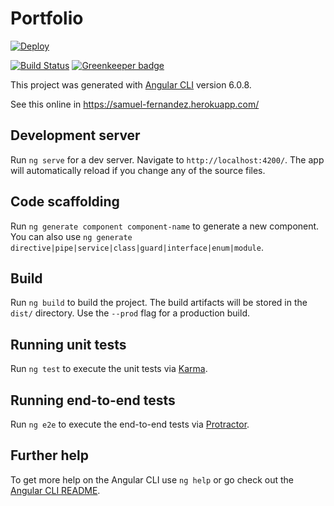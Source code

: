 # Portfolio

[![Deploy](https://www.herokucdn.com/deploy/button.svg)](https://heroku.com/deploy)

[![Build Status](https://travis-ci.org/samuelfernandez/portfolio.svg?branch=master)](https://travis-ci.org/samuelfernandez/portfolio) [![Greenkeeper badge](https://badges.greenkeeper.io/samuelfernandez/portfolio.svg)](https://greenkeeper.io/)

This project was generated with [Angular CLI](https://github.com/angular/angular-cli) version 6.0.8.

See this online in https://samuel-fernandez.herokuapp.com/

## Development server

Run `ng serve` for a dev server. Navigate to `http://localhost:4200/`. The app will automatically reload if you change any of the source files.

## Code scaffolding

Run `ng generate component component-name` to generate a new component. You can also use `ng generate directive|pipe|service|class|guard|interface|enum|module`.

## Build

Run `ng build` to build the project. The build artifacts will be stored in the `dist/` directory. Use the `--prod` flag for a production build.

## Running unit tests

Run `ng test` to execute the unit tests via [Karma](https://karma-runner.github.io).

## Running end-to-end tests

Run `ng e2e` to execute the end-to-end tests via [Protractor](http://www.protractortest.org/).

## Further help

To get more help on the Angular CLI use `ng help` or go check out the [Angular CLI README](https://github.com/angular/angular-cli/blob/master/README.md).
